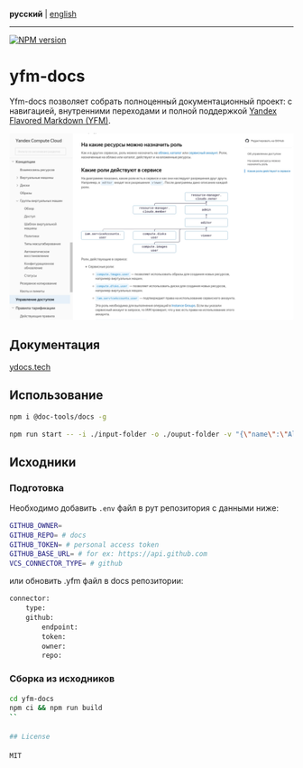 **русский** | [english](https://github.com/yandex-cloud/yfm-docs/blob/master/README.md)
- - -

[![NPM version](https://img.shields.io/npm/v/@doc-tools/docs.svg?style=flat)](https://www.npmjs.org/package/@doc-tools/docs)

# yfm-docs

Yfm-docs позволяет собрать полноценный документационный проект: с навигацией, внутренними переходами и полной поддержкой
[Yandex Flavored Markdown (YFM)](https://ydocs.tech).

![Пример отображения страницы документации](docsAssets/overview.jpg)

## Документация

[ydocs.tech](https://ydocs.tech/ru/tools/docs/)

## Использование

```bash
npm i @doc-tools/docs -g
```

```bash
npm run start -- -i ./input-folder -o ./ouput-folder -v "{\"name\":\"Alice\"}"
```


## Исходники

### Подготовка

Необходимо добавить `.env` файл в рут репозитория с данными ниже:

```bash
GITHUB_OWNER=
GITHUB_REPO= # docs
GITHUB_TOKEN= # personal access token
GITHUB_BASE_URL= # for ex: https://api.github.com
VCS_CONNECTOR_TYPE= # github
```

или обновить .yfm файл в docs репозитории:

```bash
connector:
    type:
    github:
        endpoint:
        token:
        owner:
        repo:
```

### Сборка из исходников

```bash
cd yfm-docs
npm ci && npm run build
``

## License

MIT
